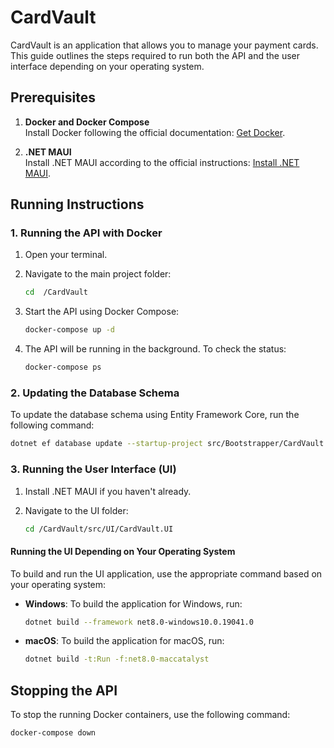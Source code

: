 # CardVault

CardVault is an application that allows you to manage your payment cards. This guide outlines the steps required to run both the API and the user interface depending on your operating system.

## Prerequisites

1. **Docker and Docker Compose**  
   Install Docker following the official documentation: [Get Docker](https://docs.docker.com/get-docker/).

2. **.NET MAUI**  
   Install .NET MAUI according to the official instructions: [Install .NET MAUI](https://learn.microsoft.com/en-us/dotnet/maui/get-started/installation).

## Running Instructions

### 1. Running the API with Docker

1. Open your terminal.
2. Navigate to the main project folder:
    ```bash
    cd  /CardVault
    ```
3. Start the API using Docker Compose:
    ```bash
    docker-compose up -d
    ```
4. The API will be running in the background. To check the status:

    ```bash
    docker-compose ps
    ```

### 2. Updating the Database Schema
To update the database schema using Entity Framework Core, run the following command: 

```bash
dotnet ef database update --startup-project src/Bootstrapper/CardVault.Bootstrapper --project src/Modules/PaymentCards/CardVault.Modules.PaymentCards.Domain --context PaymentWriteCardsContext
```

### 3. Running the User Interface (UI)

1. Install .NET MAUI if you haven't already.
2. Navigate to the UI folder:

    ```bash
    cd /CardVault/src/UI/CardVault.UI
    ```

#### Running the UI Depending on Your Operating System

To build and run the UI application, use the appropriate command based on your operating system:

- **Windows**: To build the application for Windows, run:
    ```bash
    dotnet build --framework net8.0-windows10.0.19041.0
    ```
- **macOS**: To build the application for macOS, run:
    ```bash
    dotnet build -t:Run -f:net8.0-maccatalyst
    ```


## Stopping the API

To stop the running Docker containers, use the following command:
```bash
docker-compose down
